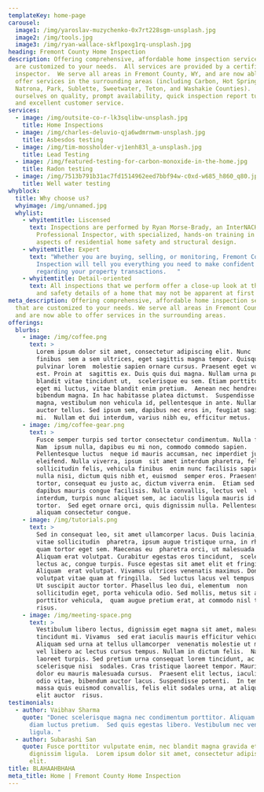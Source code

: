 ```yaml
---
templateKey: home-page
carousel:
  image1: /img/yaroslav-muzychenko-0x7rt228sgm-unsplash.jpg
  image2: /img/tools.jpg
  image3: /img/ryan-wallace-skflpoxg1rq-unsplash.jpg
heading: Fremont County Home Inspection
description: Offering comprehensive, affordable home inspection services that
  are customized to your needs.  All services are provided by a certified home
  inspector.  We serve all areas in Fremont County, WY, and are now able to
  offer services in the surrounding areas (including Carbon, Hot Springs,
  Natrona, Park, Sublette, Sweetwater, Teton, and Washakie Counties).  We pride
  ourselves on quality, prompt availability, quick inspection report turnaround,
  and excellent customer service.
services:
  - image: /img/outsite-co-r-lk3sqlibw-unsplash.jpg
    title: Home Inspections
  - image: /img/charles-deluvio-qja6wdmrnwm-unsplash.jpg
    title: Asbesdos testing
  - image: /img/tim-mossholder-vj1enh83l_a-unsplash.jpg
    title: Lead Testing
  - image: /img/featured-testing-for-carbon-monoxide-in-the-home.jpg
    title: Radon testing
  - image: /img/7513b791b31ac7fd1514962eed7bbf94w-c0xd-w685_h860_q80.jpg
    title: Well water testing
whyblock:
  title: Why choose us?
  whyimage: /img/unnamed.jpg
  whylist:
    - whyitemtitle: Liscensed
      text: Inspections are performed by Ryan Morse-Brady, an InterNACHI Certified
        Professional Inspector, with specialized, hands-on training in all
        aspects of residential home safety and structural design.
    - whyitemtitle: Expert
      text: "Whether you are buying, selling, or monitoring, Fremont County Home
        Inspection will tell you everything you need to make confident decisions
        regarding your property transactions.   "
    - whyitemtitle: Detail-oriented
      text: All inspections that we perform offer a close-up look at the structural
        and safety details of a home that may not be apparent at first glance.
meta_description: Offering comprehensive, affordable home inspection services
  that are customized to your needs. We serve all areas in Fremont County, WY,
  and are now able to offer services in the surrounding areas.
offerings:
  blurbs:
    - image: /img/coffee.png
      text: >
        Lorem ipsum dolor sit amet, consectetur adipiscing elit. Nunc
        finibus  sem a sem ultrices, eget sagittis magna tempor. Quisque
        pulvinar lorem  molestie sapien ornare cursus. Praesent eget volutpat
        est. Proin at  sagittis ex. Duis quis dui magna. Nullam urna purus,
        blandit vitae tincidunt ut,  scelerisque eu sem. Etiam porttitor elit
        eget mi luctus, vitae blandit enim pretium.  Aenean nec hendrerit leo, a
        bibendum magna. In hac habitasse platea dictumst.  Suspendisse sapien
        magna, vestibulum non vehicula id, pellentesque in ante. Nullam  sed
        auctor tellus. Sed ipsum sem, dapibus nec eros in, feugiat sagittis
        mi.  Nullam et dui interdum, varius nibh eu, efficitur metus.
    - image: /img/coffee-gear.png
      text: >
        Fusce semper turpis sed tortor consectetur condimentum. Nulla facilisi.
        Nam  ipsum nulla, dapibus eu mi non, commodo commodo sapien.
        Pellentesque luctus  neque id mauris accumsan, nec imperdiet justo
        eleifend. Nulla viverra, ipsum  sit amet interdum pharetra, felis lorem
        sollicitudin felis, vehicula finibus  enim nunc facilisis sapien. Donec
        nulla nisi, dictum quis nibh et, euismod  semper eros. Praesent nunc
        tortor, consequat eu justo ac, dictum viverra enim.  Etiam sed dui
        dapibus mauris congue facilisis. Nulla convallis, lectus vel  vehicula
        interdum, turpis nunc aliquet sem, ac iaculis ligula mauris id
        tortor.  Sed eget ornare orci, quis dignissim nulla. Pellentesque
        aliquam consectetur congue.
    - image: /img/tutorials.png
      text: >
        Sed in consequat leo, sit amet ullamcorper lacus. Duis lacinia, metus
        vitae sollicitudin  pharetra, ipsum augue tristique urna, in rhoncus
        quam tortor eget sem. Maecenas eu  pharetra orci, ut malesuada nisl.
        Aliquam erat volutpat. Curabitur egestas eros tincidunt,  scelerisque
        lectus ac, congue turpis. Fusce egestas sit amet elit et fringilla.
        Aliquam  erat volutpat. Vivamus ultrices venenatis maximus. Donec
        volutpat vitae quam at fringilla.  Sed luctus lacus vel tempus posuere.
        Ut suscipit auctor tortor. Phasellus leo dui, elementum  non
        sollicitudin eget, porta vehicula odio. Sed mollis, metus sit amet
        porttitor vehicula,  quam augue pretium erat, at commodo nisl tellus non
        risus.
    - image: /img/meeting-space.png
      text: >
        Vestibulum libero lectus, dignissim eget magna sit amet, malesuada
        tincidunt mi. Vivamus  sed erat iaculis mauris efficitur vehicula.
        Aliquam sed urna at tellus ullamcorper  venenatis molestie ut mi. Duis
        vel libero ac lectus cursus tempus. Nullam in dictum felis.  Nam sed
        laoreet turpis. Sed pretium urna consequat lorem tincidunt, ac
        scelerisque nisi  sodales. Cras tristique laoreet tempor. Mauris vitae
        dolor eu mauris malesuada cursus.  Praesent elit lectus, iaculis vel
        odio vitae, bibendum auctor lacus. Suspendisse potenti.  In tempor,
        massa quis euismod convallis, felis elit sodales urna, at aliquet mi
        elit auctor  risus.
testimonials:
  - author: Vaibhav Sharma
    quote: "Donec scelerisque magna nec condimentum porttitor. Aliquam vel diam sed
      diam luctus pretium.  Sed quis egestas libero. Vestibulum nec venenatis
      ligula. "
  - author: Subarashi San
    quote: Fusce porttitor vulputate enim, nec blandit magna gravida et. Etiam et
      dignissim ligula.  Lorem ipsum dolor sit amet, consectetur adipiscing
      elit.
title: BLAHAAHBHAHA
meta_title: Home | Fremont County Home Inspection
---
```

